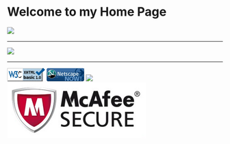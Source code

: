 # Welcome to my Home Page

<img src="https://eddsteel.com/personal-home-page/under-construction.gif"/>

---

<img src="https://eddsteel.com/personal-home-page/counter.php?donotcache"/>

---

<img src="img/xhtml.png"/> <img src="img/netscape.gif"/> <img src="img/emacs.gif"/> <img src="img/secure.png" />
